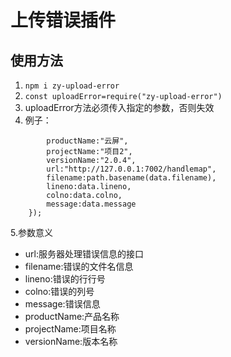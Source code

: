 # 上传错误插件
## 使用方法
1. `npm i zy-upload-error`
2. `const uploadError=require("zy-upload-error")`
3. uploadError方法必须传入指定的参数，否则失效
4. 例子：
``` uploadError({
        productName:"云屏",
        projectName:"项目2",
        versionName:"2.0.4",
        url:"http://127.0.0.1:7002/handlemap",
        filename:path.basename(data.filename),
        lineno:data.lineno,
        colno:data.colno,
        message:data.message
    });
```
5.参数意义
* url:服务器处理错误信息的接口
* filename:错误的文件名信息
* lineno:错误的行行号
* colno:错误的列号
* message:错误信息
* productName:产品名称
* projectName:项目名称
* versionName:版本名称